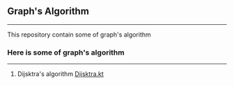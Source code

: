 ## Graph's Algorithm
<hr>
This repository contain some of graph's algorithm

### Here is some of graph's algorithm
<hr>

1. Dijsktra's algorithm [Dijsktra.kt](/src/main/kotlin/dijkshtra/DIJKSTRA.md)